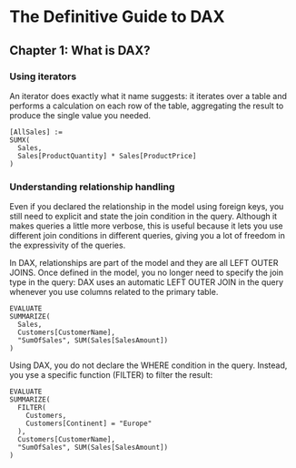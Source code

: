 # The Definitive Guide to DAX

## Chapter 1: What is DAX?

### Using iterators
<p>
An iterator does exactly what it name suggests: it iterates over a table and performs a calculation on each row of
the table, aggregating the result to produce the single value you needed.
</p>

```
[AllSales] :=
SUMX(
  Sales, 
  Sales[ProductQuantity] * Sales[ProductPrice]
)
```

### Understanding relationship handling
<p>
Even if you declared the relationship in the model using foreign keys, you still need to explicit
and state the join condition in the query. Although it makes queries a little more verbose, this is useful
because it lets you use different join conditions in different queries, giving you a lot of freedom in the 
expressivity of the queries.
</p>
<p>
In DAX, relationships are part of the model and they are all LEFT OUTER JOINS. Once defined in
the model, you no longer need to specify the join type in the query: DAX uses an automatic LEFT
OUTER JOIN in the query whenever you use columns related to the primary table. 
</p>

```
EVALUATE
SUMMARIZE(
  Sales,
  Customers[CustomerName],
  "SumOfSales", SUM(Sales[SalesAmount])
)
```

<p>
Using DAX, you do not declare the WHERE condition in the query. Instead, you yse a specific
function (FILTER) to filter the result:
</p>

```
EVALUATE
SUMMARIZE(
  FILTER(
    Customers,
    Customers[Continent] = "Europe"
  ),
  Customers[CustomerName],
  "SumOfSales", SUM(Sales[SalesAmount])
)
```
